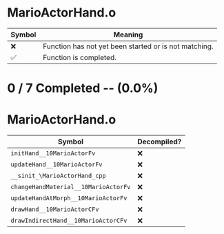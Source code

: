 # MarioActorHand.o
| Symbol | Meaning 
| ------------- | ------------- 
| :x: | Function has not yet been started or is not matching. 
| :white_check_mark: | Function is completed. 


# 0 / 7 Completed -- (0.0%)
# MarioActorHand.o
| Symbol | Decompiled? |
| ------------- | ------------- |
| `initHand__10MarioActorFv` | :x: |
| `updateHand__10MarioActorFv` | :x: |
| `__sinit_\MarioActorHand_cpp` | :x: |
| `changeHandMaterial__10MarioActorFv` | :x: |
| `updateHandAtMorph__10MarioActorFv` | :x: |
| `drawHand__10MarioActorCFv` | :x: |
| `drawIndirectHand__10MarioActorCFv` | :x: |
